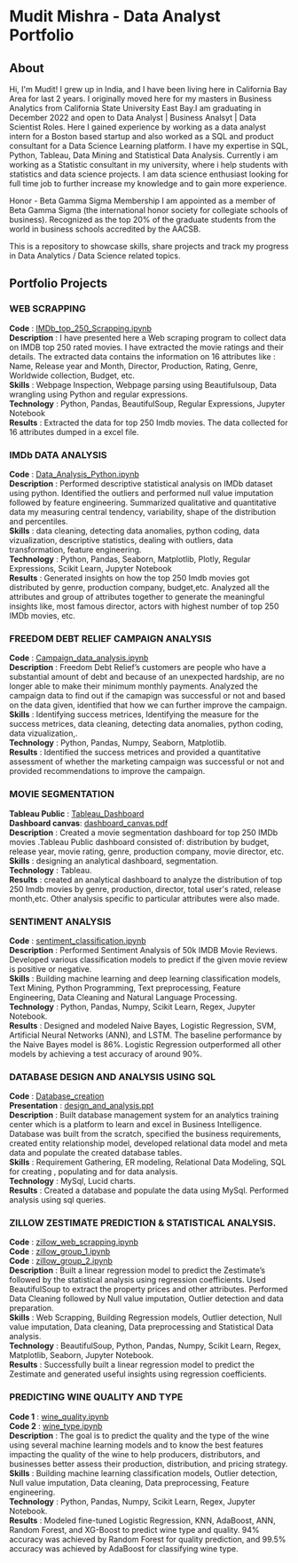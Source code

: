 # Mudit Mishra - Data Analyst Portfolio

## About
Hi, I'm Mudit! I grew up in India, and I have been living here in California Bay Area for last 2 years. I originally moved here for my masters in Business Analytics from California State University East Bay.I am graduating in December 2022 and open to Data Analyst | Business Analsyt | Data Scientist Roles. Here I gained experience by working as a data analyst intern for a Boston based startup and also worked as a SQL and product consultant for a Data Science Learning platform. I have my expertise in SQL, Python, Tableau, Data Mining and Statistical Data Analysis. Currently i am working as a Statistic consultant in my university, where i help students with statistics and data science projects. I am data science enthusiast looking for full time job to further increase my knowledge and to gain more experience.<br />

Honor - Beta Gamma Sigma Membership
I am appointed as a member of Beta Gamma Sigma (the international honor society for collegiate schools of business). Recognized as the top 20% of the graduate students from the world in business schools accredited by the AACSB.<br />

This is a repository to showcase skills, share projects and track my progress in Data Analytics / Data Science related topics.

## Portfolio Projects

### WEB SCRAPPING
**Code** : [IMDb_top_250_Scrapping.ipynb](https://github.com/Mudit0311/Web-Scrapping-Python/blob/main/WEBSCRAPPING_IMDB_top_250.ipynb)<br />
**Description** : I have presented here a Web scraping program to collect data on IMDB top 250 rated movies. I have extracted the movie ratings and their details. The extracted data contains the information on 16 attributes like : Name, Release year and Month, Director, Production, Rating, Genre, Worldwide collection, Budget, etc.<br />
**Skills** : Webpage Inspection, Webpage parsing using Beautifulsoup, Data wrangling using Python and regular expressions.<br />
**Technology** : Python, Pandas, BeautifulSoup, Regular Expressions, Jupyter Notebook<br />
**Results** : Extracted the data for top 250 Imdb movies. The data collected for 16 attributes dumped in a excel file.<br />

### IMDb DATA ANALYSIS 
**Code** : [Data_Analysis_Python.ipynb](https://github.com/Mudit0311/Data-Analysis-Using-Python/blob/main/IMDB_DATA_ANALYSIS_PYTHON.ipynb)<br />
**Description** : Performed descriptive statistical analysis on IMDb dataset using python. Identified the outliers and performed null value imputation followed by                       feature engineering. Summarized qualitative and quantitative data my measuring central tendency, variability, shape of the distribution and                             percentiles.<br />
**Skills** : data cleaning, detecting data anomalies, python coding, data vizualization, descriptive statistics, dealing with outliers, data transformation, feature                  engineering.<br />
**Technology** : Python, Pandas, Seaborn, Matplotlib, Plotly, Regular Expressions, Scikit Learn, Jupyter Notebook<br />
**Results** : Generated insights on how the top 250 Imdb movies got distributed by genre, production company, budget,etc. Analyzed all the attributes and group of                   attributes together to generate the meaningful insights like, most famous director, actors with highest number of top 250 IMDb movies, etc.<br />

### FREEDOM DEBT RELIEF CAMPAIGN ANALYSIS  
**Code** : [Campaign_data_analysis.ipynb](https://github.com/Mudit0311/Campaign-Data-Analysis/blob/main/Campaign%20Analysis.ipynb)<br />
**Description** : Freedom Debt Relief’s customers are people who have a substantial amount of debt and because of an unexpected hardship, are no longer able to make                     their minimum monthly payments. Analyzed the campaign data to find out if the camapign was successful or not and based on the data given, identified                   that how we can further improve the campaign. <br />
**Skills** : Identifying success metrices, Identifying the measure for the success metrices, data cleaning, detecting data anomalies, python coding, data                            vizualization,.<br />
**Technology** : Python, Pandas, Numpy, Seaborn, Matplotlib.<br />
**Results** : Identified the success metrices and provided a quantitative assessment of whether the marketing campaign was successful or not and provided                             recommendations to improve the campaign.<br />

### MOVIE SEGMENTATION
**Tableau Public** : [Tableau_Dashboard](https://public.tableau.com/app/profile/mudit.mishra3579/viz/MovieSegmentationDashboard/MovieSegmentation)<br />
**Dashboard canvas**: [dashboard_canvas.pdf](https://github.com/Mudit0311/Data-Analysis-Tableau/blob/main/Movie%20Segmentation.png)<br />
**Description** : Created a movie segmentation dashboard for top 250 IMDb movies .Tableau Public dashboard consisted of: distribution by budget, release year, movie                     rating, genre, production company, movie director, etc. <br />
**Skills** : designing an analytical dashboard, segmentation.<br />
**Technology** : Tableau.<br />
**Results** : created an analytical dashboard to analyze the distribution of top 250 Imdb movies by genre, production, director, total user's rated, release month,etc.               Other analysis specific to particular attributes were also made.<br />

### SENTIMENT ANALYSIS
**Code** : [sentiment_classification.ipynb](https://github.com/Mudit0311/Text-Mining/blob/main/IMDB_Final.ipynb)<br />
**Description** : Performed Sentiment Analysis of 50k IMDB Movie Reviews. Developed various classification models to predict if the given movie review is positive or                     negative. <br />
**Skills** : Building machine learning and deep learning classification models, Text Mining, Python Programming, Text preprocessing, Feature Engineering,                            Data Cleaning and Natural Language Processing. <br />
**Technology** : Python, Pandas, Numpy, Scikit Learn, Regex, Jupyter Notebook.<br />
**Results** : Designed and modeled Naive Bayes, Logistic Regression, SVM, Artificial Neural Networks (ANN), and LSTM. The baseline performance by the Naive Bayes model               is 86%. Logistic Regression outperformed all other models by achieving a test accuracy of around 90%.<br />

### DATABASE DESIGN AND ANALYSIS USING SQL                                                                                                                             
**Code** : [Database_creation](https://github.com/Mudit0311/SQl-Data-Analysis)<br />
**Presentation** : [design_and_analysis.ppt](https://github.com/Mudit0311/SQl-Data-Analysis/blob/main/SQLDataAnalysis.pptx)<br />
**Description** : Built database management system for an analytics training center which is a platform to learn and excel in Business Intelligence. Database was built from the scratch, specified the business requirements, created entity relationship model, developed relational data model and meta data and populate the created database tables.
 <br />
**Skills** : Requirement Gathering, ER modeling, Relational Data Modeling, SQL for creating , populating and for data analysis. <br />
**Technology** : MySql, Lucid charts.<br />
**Results** : Created a database and populate the data using MySql. Performed analysis using sql queries.<br />

### ZILLOW ZESTIMATE PREDICTION & STATISTICAL ANALYSIS.  <br />  
**Code** : [zillow_web_scrapping.ipynb](https://github.com/Mudit0311/Linear-Regression/blob/main/Group1_WebScrapping%20(1).ipynb)<br />
**Code** : [zillow_group_1.ipynb](https://github.com/Mudit0311/Linear-Regression/blob/main/School-tier1-final%20(1).ipynb)<br />
**Code** : [zillow_group_2.ipynb](https://github.com/Mudit0311/Linear-Regression/blob/main/School-tier2-final%20(1).ipynb)<br />
**Description** : Built a linear regression model to predict the Zestimate’s followed by the statistical analysis using regression coefficients.
 Used BeautifulSoup to extract the property prices and other attributes. Performed Data Cleaning followed by Null value imputation, Outlier detection and data preparation.
 <br />
**Skills** : Web Scrapping, Building Regression models, Outlier detection, Null value imputation, Data cleaning, Data preprocessing and Statistical Data analysis.<br />
**Technology** : BeautifulSoup, Python, Pandas, Numpy, Scikit Learn, Regex, Matplotlib, Seaborn, Jupyter Notebook.<br />
**Results** : Successfully built a linear regression model to predict the Zestimate and generated useful insights using regression coefficients.<br />

### PREDICTING WINE QUALITY AND TYPE
**Code 1** : [wine_quality.ipynb](https://github.com/Mudit0311/Classification/blob/main/Project_Wine_0.93.ipynb)<br />
**Code 2** : [wine_type.ipynb](https://github.com/Mudit0311/Classification/blob/main/Project_Wine_Type_0.987.ipynb)<br />
**Description** : The goal is to predict the quality and the type of the wine using several machine learning models and to know the best features impacting the quality                   of the wine to help producers, distributors, and businesses better assess their production, distribution, and pricing strategy. <br />
**Skills** : Building machine learning classification models, Outlier detection, Null value imputation, Data cleaning, Data preprocessing, Feature engineering. <br />
**Technology** : Python, Pandas, Numpy, Scikit Learn, Regex, Jupyter Notebook.<br />
**Results** : Modeled fine-tuned Logistic Regression, KNN, AdaBoost, ANN, Random Forest, and XG-Boost to predict wine type and quality. 94% accuracy was achieved by                 Random Forest for quality prediction, and 99.5% accuracy was achieved by AdaBoost for classifying wine type.<br />
